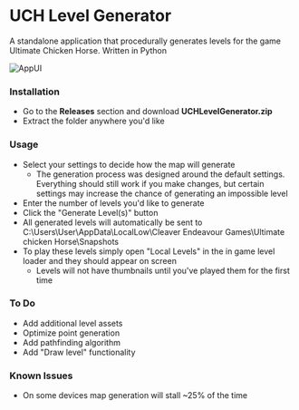 # UCH Level Generator
A standalone application that procedurally generates levels for the game Ultimate Chicken Horse. Written in Python

![AppUI](https://github.com/grcarette/UCHMapGenerator/assets/58717176/9661080c-7143-4072-898d-debd0448f079)
### Installation
- Go to the **Releases** section and download **UCHLevelGenerator.zip**
- Extract the folder anywhere you'd like

### Usage
- Select your settings to decide how the map will generate
  - The generation process was designed around the default settings. Everything should still work if you make changes, but certain settings may increase the chance of generating an impossible level
- Enter the number of levels you'd like to generate
- Click the "Generate Level(s)" button
- All generated levels will automatically be sent to C:\\Users\User\AppData\LocalLow\Cleaver Endeavour Games\Ultimate chicken Horse\Snapshots
- To play these levels simply open "Local Levels" in the in game level loader and they should appear on screen
  - Levels will not have thumbnails until you've played them for the first time

### To Do
- Add additional level assets
- Optimize point generation
- Add pathfinding algorithm
- Add "Draw level" functionality

### Known Issues
- On some devices map generation will stall ~25% of the time
